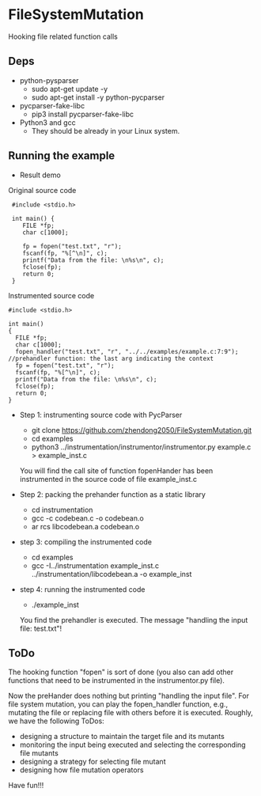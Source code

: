 # FileSystemMutation
Hooking file related function calls
## Deps
* python-pysparser
  * sudo apt-get update -y
  * sudo apt-get install -y python-pycparser
* pycparser-fake-libc
  * pip3 install pycparser-fake-libc
* Python3 and gcc 
  * They should be already in your Linux system.
## Running the example
* Result demo

Original source code
```
 #include <stdio.h>
 
 int main() {
    FILE *fp;
    char c[1000];
 
    fp = fopen("test.txt", "r");
    fscanf(fp, "%[^\n]", c);
    printf("Data from the file: \n%s\n", c);
    fclose(fp);
    return 0;
 }

```
Instrumented source code
```
#include <stdio.h>

int main()
{
  FILE *fp;
  char c[1000];
  fopen_handler("test.txt", "r", "../../examples/example.c:7:9"); //prehandler function: the last arg indicating the context 
  fp = fopen("test.txt", "r");
  fscanf(fp, "%[^\n]", c);
  printf("Data from the file: \n%s\n", c);
  fclose(fp);
  return 0;
}

```
* Step 1: instrumenting source code with PycParser
  * git clone https://github.com/zhendong2050/FileSystemMutation.git
  * cd examples
  * python3 ../instrumentation/instrumentor/instrumentor.py example.c > example_inst.c
  
  You will find the call site of function fopenHander has been instrumented in the source code of file example_inst.c      

* Step 2: packing the prehander function as a static library
  * cd instrumentation
  * gcc -c codebean.c -o codebean.o
  * ar rcs libcodebean.a codebean.o
  
* step 3: compiling the instrumented code
  * cd examples
  * gcc -I../instrumentation example_inst.c ../instrumentation/libcodebean.a -o example_inst

* step 4: running the instrumented code
  * ./example_inst

  You find the prehandler is executed. The message "handling the input file: test.txt"! 

## ToDo

The hooking function "fopen" is sort of done (you also can add other functions that need to be instrumented in the instrumentor.py file). 

Now the preHander does nothing but printing "handling the input file".  For file system mutation, you can play the fopen_handler function, e.g., mutating the file or replacing file with others before it is executed. Roughly, we have the following ToDos:   

* designing a structure to maintain the target file and its mutants 
* monitoring the input being executed and selecting the corresponding file mutants
* designing a strategy for selecting file mutant
* designing how file mutation operators

Have fun!!!


